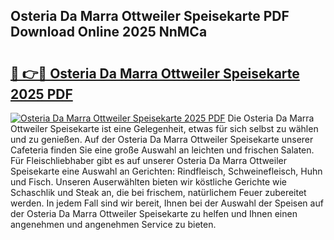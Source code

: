 ## Osteria Da Marra Ottweiler Speisekarte PDF Download Online 2025 NnMCa

# <h2><a href="http://gc5hid.nevu.top/?p=Osteria+Da+Marra+Ottweiler+Speisekarte">🔗 👉🔴 Osteria Da Marra Ottweiler Speisekarte 2025 PDF</a></h2>

[![Osteria Da Marra Ottweiler Speisekarte 2025 PDF](https://i.imgur.com/dBaPXMq.png)](http://gc5hid.nevu.top/?p=Osteria+Da+Marra+Ottweiler+Speisekarte)
Die Osteria Da Marra Ottweiler Speisekarte ist eine Gelegenheit, etwas für sich selbst zu wählen und zu genießen. Auf der Osteria Da Marra Ottweiler Speisekarte unserer Cafeteria finden Sie eine große Auswahl an leichten und frischen Salaten. Für Fleischliebhaber gibt es auf unserer Osteria Da Marra Ottweiler Speisekarte eine Auswahl an Gerichten: Rindfleisch, Schweinefleisch, Huhn und Fisch. Unseren Auserwählten bieten wir köstliche Gerichte wie Schaschlik und Steak an, die bei frischem, natürlichem Feuer zubereitet werden. In jedem Fall sind wir bereit, Ihnen bei der Auswahl der Speisen auf der Osteria Da Marra Ottweiler Speisekarte zu helfen und Ihnen einen angenehmen und angenehmen Service zu bieten.
